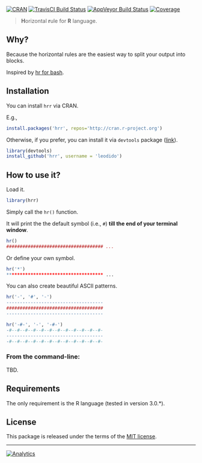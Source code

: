 [![CRAN](https://img.shields.io/cran/v/hrr.svg?style=for-the-badge)](https://cran.r-project.org/web/packages/hrr/index.html) [![TravisCI Build Status](https://img.shields.io/travis/leodido/hrr/master.svg?style=for-the-badge)](https://travis-ci.org/leodido/go-urn) [![AppVeyor Build Status](https://img.shields.io/appveyor/ci/leodido/hrr/master.svg?style=for-the-badge)](https://ci.appveyor.com/leodido/hrr) [![Coverage](https://img.shields.io/codecov/c/github/leodido/hrr/master.svg?style=for-the-badge)](https://codecov.io/github/leodido/hrr?branch=master)

> **H**orizontal **r**ule for **R** language.

## Why?

Because the horizontal rules are the easiest way to split your output into blocks.

Inspired by [hr for bash](https://github.com/LuRsT/hr).

## Installation

You can install `hrr` via CRAN.

E.g.,

```r
install.packages('hrr', repos='http://cran.r-project.org')
```

Otherwise, if you prefer, you can install it via `devtools` package ([link](https://github.com/hadley/devtools)).

```r
library(devtools)
install_github('hrr', username = 'leodido')
```

## How to use it?

Load it.

```r
library(hrr)
```

Simply call the `hr()` function.

It will print the the default symbol (i.e., `#`) **till the end of your terminal window**.

```r
hr()
#################################### ...
```

Or define your own symbol.

```r
hr('*')
************************************ ...
```

You can also create beautiful ASCII patterns.

```r
hr('-', '#', '-')
------------------------------------
####################################
------------------------------------

hr('-#-', '-', '-#-')
-#--#--#--#--#--#--#--#--#--#--#--#-
------------------------------------
-#--#--#--#--#--#--#--#--#--#--#--#-
```

### From the command-line:

TBD.

## Requirements

The only requirement is the R language (tested in version 3.0.*).

## License

This package is released under the terms of the [MIT license](http://opensource.org/licenses/mit-license.html).

---

[![Analytics](https://ga-beacon.appspot.com/UA-49657176-1/hrr?flat)](https://github.com/igrigorik/ga-beacon)
